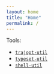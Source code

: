```yaml
---
layout: home
title: "Home"
permalink: /
---
```


Tools:
  - [`trajopt-util`](https://github.com/purnanandelango/trajopt-util)
  - [`typeset-util`](https://purnaelango.com)
  - [`shell-util`](https://github.com/purnanandelango/shell-util)